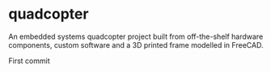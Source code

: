 # quadcopter
An embedded systems quadcopter project built from off-the-shelf hardware components, custom software and a 3D printed frame modelled in FreeCAD.

First commit
